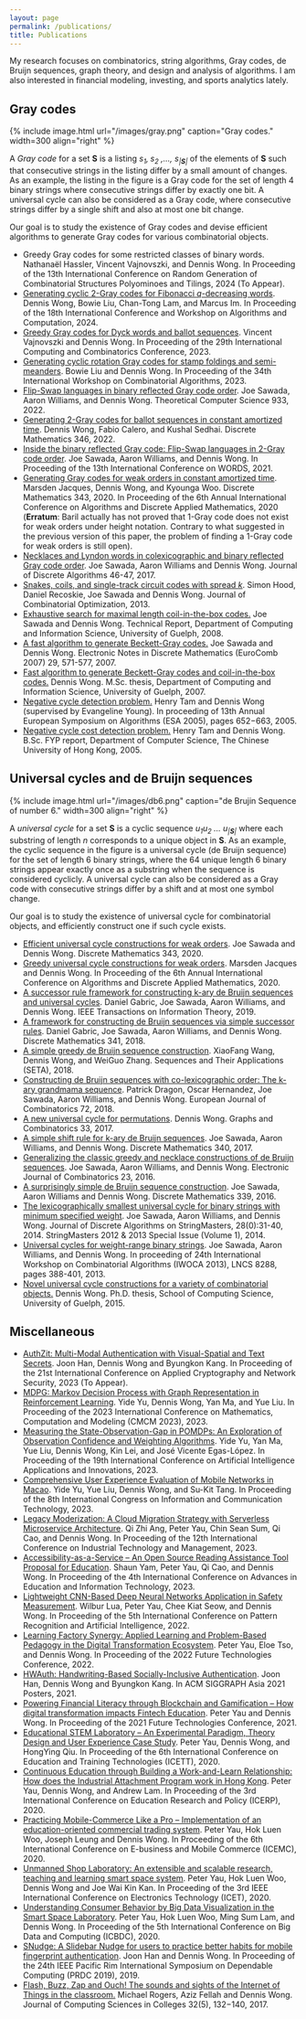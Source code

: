 ```yaml
---
layout: page
permalink: /publications/
title: Publications
---
```


My research focuses on combinatorics, string algorithms, Gray codes, de Bruijn sequences, graph theory, and design and analysis of algorithms. I am also interested in financial modeling, investing, and sports analytics lately.

<div class="col-12">
						<div class="content">
																																	<div class="entry-content">
										
<p></p>



<h2 class="wp-block-heading">Gray codes</h2>


{% include image.html url="/images/gray.png" caption="Gray codes." width=300 align="right" %}


<p>A&nbsp;<em>Gray code</em>&nbsp;for a set&nbsp;<strong>S</strong>&nbsp;is a listing&nbsp;<em>s<sub>1</sub>,<sub> </sub>s<sub>2</sub> ,…, s<sub>|<strong>S</strong>|</sub></em>&nbsp;of the elements of <strong>S</strong> such that consecutive strings in the listing differ by a small amount of changes.  As an example, the listing in the figure is a Gray code for the set of length 4 binary strings where consecutive strings differ by exactly one bit. A universal cycle can also be considered as a Gray code, where consecutive strings differ by a single shift and also at most one bit change. </p>



<p>Our goal is to study the existence of Gray codes and devise efficient algorithms to generate Gray codes for various combinatorial objects.</p>



<ul>
<li>Greedy Gray codes for some restricted classes of binary words. Nathanaël Hassler, Vincent Vajnovszki, and Dennis Wong. In Proceeding of the 13th International Conference on Random Generation of Combinatorial Structures Polyominoes and Tilings, 2024 (To Appear).</li>



<li><a rel="prefetch" href="https://drive.google.com/file/d/1qktSFadJkGI6DB5rS4TCqkEOGMD56M34/view?usp=sharing">Generating cyclic 2-Gray codes for Fibonacci <em>q</em>-decreasing words</a>. Dennis Wong, Bowie Liu, Chan-Tong Lam, and Marcus Im. In Proceeding of the 18th International Conference and Workshop on Algorithms and Computation, 2024. </li>



<li><a rel="prefetch" href="https://drive.google.com/file/d/1unvejnt0i2asa17sqP_zNSZETsa9MKPV/view?usp=sharing">Greedy Gray codes for Dyck words and ballot sequences</a>. Vincent Vajnovszki and Dennis Wong. In Proceeding of the 29th International Computing and Combinatorics Conference, 2023.</li>



<li><a rel="prefetch" href="https://drive.google.com/file/d/1Lh7joa2MM_L1vCBysb3xa7XQzUji2Op5/view?usp=sharing">Generating cyclic rotation Gray codes for stamp foldings and semi-meanders</a>. Bowie Liu and Dennis Wong. In Proceeding of the 34th International Workshop on Combinatorial Algorithms, 2023.</li>



<li><a rel="prefetch" href="https://drive.google.com/file/d/1b27vhvxx4eOpGm_pnDLcR-ShY0aCOJOV/view?usp=sharing">Flip-Swap languages in binary reflected Gray code order</a>. Joe Sawada, Aaron Williams, and Dennis Wong. Theoretical Computer Science 933, 2022.</li>



<li><a rel="prefetch" href="https://drive.google.com/file/d/1sMZdQmAmtlJSeifh2ZFYVaVeBt_iFxnj/view?usp=sharing">Generating 2-Gray codes for ballot sequences in constant amortized time</a>. Dennis Wong, Fabio Calero, and Kushal Sedhai. Discrete Mathematics 346, 2022.</li>



<li><a rel="prefetch" href="https://arxiv.org/pdf/2105.03556.pdf">Inside the binary reflected Gray code: Flip-Swap languages in 2-Gray code order</a>. Joe Sawada, Aaron Williams, and Dennis Wong. In Proceeding of the 13th International Conference on WORDS, 2021.</li>



<li><a rel="prefetch" href="https://drive.google.com/file/d/1b8NisyXoZdxAKKPgU16fOrMBOxFhy_wp/view?usp=sharing">Generating Gray codes for weak orders in constant amortized time</a>. Marsden Jacques, Dennis Wong, and Kyounga Woo. Discrete Mathematics 343, 2020.  In Proceeding of the 6th Annual International Conference on Algorithms and Discrete Applied Mathematics, 2020 (<strong>Erratum</strong>: Baril actually has not proved that 1-Gray code does not exist for weak orders under height notation. Contrary to what suggested in the previous version of this paper, the problem of finding a 1-Gray code for weak orders is still open).</li>



<li><a rel="prefetch" href="https://drive.google.com/file/d/1NcLib3emcVxQh0OresWS4y3fn2YLW6Y3/view?usp=sharing">Necklaces and Lyndon words in colexicographic and binary reflected Gray code order</a>. Joe Sawada, Aaron Williams and Dennis Wong. Journal of Discrete Algorithms 46-47, 2017.</li>



<li><a rel="prefetch" href="https://drive.google.com/file/d/13b1gbC1-p6UvW4E9Yx_J-NQ1YoYkP1Mk/view?usp=sharing">Snakes, coils, and single-track circuit codes with spread&nbsp;</a><em><a href="https://drive.google.com/file/d/13b1gbC1-p6UvW4E9Yx_J-NQ1YoYkP1Mk/view?usp=sharing">k</a></em>. Simon Hood, Daniel Recoskie, Joe Sawada and Dennis Wong. Journal of Combinatorial Optimization, 2013.</li>



<li><a rel="prefetch" href="https://drive.google.com/file/d/1mqDGCoSeZfiY3wNPHhwva4l4ZSo50WjV/view?usp=sharing">Exhaustive search for maximal length coil-in-the-box codes.</a>&nbsp;Joe Sawada and Dennis Wong. Technical Report, Department of Computing and Information Science, University of Guelph, 2008.</li>



<li><a rel="prefetch" href="https://drive.google.com/file/d/17uOyGYQoO3DucMFTIryLNNsjDGDvlEPl/view?usp=sharing">A fast algorithm to generate Beckett-Gray codes.</a>&nbsp;Joe Sawada and Dennis Wong. Electronic Notes in Discrete Mathematics (EuroComb 2007) 29, 571-577, 2007.</li>



<li><a rel="prefetch" href="https://drive.google.com/file/d/1nQJROBg2SORPhG-gTGn-WdYrR4KdmSK4/view?usp=sharing">Fast algorithm to generate Beckett-Gray codes and coil-in-the-box codes.</a> Dennis Wong. M.Sc. thesis, Department of Computing and Information Science, University of Guelph, 2007.</li>



<li><a rel="prefetch" href="https://drive.google.com/file/d/1YPss3Nq3YeqPAfhiaHEi_AZE2z-gdS6p/view?usp=sharing">Negative cycle detection problem.</a>&nbsp;Henry Tam and Dennis Wong (supervised by Evangeline Young). In proceeding of 13th Annual European Symposium on Algorithms (ESA 2005), pages 652−663, 2005.</li>



<li><a rel="prefetch" href="https://drive.google.com/file/d/1t25RdeucPV4dAb3tacd5u-FXouZjQmBf/view?usp=sharing">Negative cycle cost detection problem.</a>&nbsp;Henry Tam and Dennis Wong. B.Sc. FYP report, Department of Computer Science, The Chinese University of Hong Kong, 2005.</li>
</ul>



<h2 class="wp-block-heading">Universal cycles and de Bruijn sequences</h2>


{% include image.html url="/images/db6.png" caption="de Brujin Sequence of number 6." width=300 align="right" %}


<p>A&nbsp;<em>universal cycle</em>&nbsp;for a set&nbsp;<strong>S</strong>&nbsp;is a cyclic sequence&nbsp;<em>u<sub>1</sub>u<sub>2</sub>&nbsp;… u<sub>|<strong>S</strong>|</sub></em>&nbsp;where each substring of length&nbsp;<em>n</em>&nbsp;corresponds to a unique object in&nbsp;<strong>S</strong>. As an example, the cyclic sequence in the figure is a universal cycle (de Bruijn sequence) for the set of length 6 binary strings, where the 64 unique length 6 binary strings appear exactly once as a substring when the sequence is considered cyclicly. A universal cycle can also be considered as a Gray code with consecutive strings differ by a shift and at most one symbol change. </p>



<p>Our goal is to study the existence of universal cycle for combinatorial objects, and efficiently construct one if such cycle exists.</p>



<ul>
<li><a href="https://drive.google.com/file/d/1eQRFYB1LyUR5QyrWgJ2TllOEo9FPnzg2/view?usp=sharing">Efficient universal cycle constructions for weak orders</a>. Joe Sawada and Dennis Wong. Discrete Mathematics 343, 2020. </li>



<li><a href="https://drive.google.com/file/d/1Bo-ZNSP5_i9GPV48j1DrksoR9qgLFWsd/view?usp=sharing">Greedy universal cycle constructions for weak orders</a>. Marsden Jacques and Dennis Wong. In Proceeding of the 6th Annual International Conference on Algorithms and Discrete Applied Mathematics, 2020. </li>



<li><a href="https://drive.google.com/file/d/1zVGWX-U7s2E4ta6Dk9iWBo6-clQYsOEU/view?usp=sharing">A successor rule framework for constructing k-ary de Bruijn sequences and universal cycles</a>. Daniel Gabric, Joe Sawada, Aaron Williams, and Dennis Wong. IEEE Transactions on Information Theory, 2019.</li>



<li><a href="https://drive.google.com/file/d/1_sgAIBQtDZha1fM-Cr9GDzN1SXJ2g31Z/view?usp=sharing">A framework for constructing de Bruijn sequences via simple successor rules</a>. Daniel Gabric, Joe Sawada, Aaron Williams, and Dennis Wong. Discrete Mathematics 341, 2018.</li>



<li><a href="https://drive.google.com/file/d/1aXifUULTgpFFG7cCG34Ujm4_MyVrpx8j/view?usp=sharing">A simple greedy de Bruijn sequence construction</a>. XiaoFang Wang, Dennis Wong, and WeiGuo Zhang. Sequences and Their Applications (SETA), 2018.</li>



<li><a href="https://drive.google.com/file/d/14jcLX7gLixLCBiuhFkTy8w8GF3X0zV2g/view?usp=sharing">Constructing de Bruijn sequences with co-lexicographic order: The k-ary grandmama sequence</a>. Patrick Dragon, Oscar Hernandez, Joe Sawada, Aaron Williams, and Dennis Wong. European Journal of Combinatorics 72, 2018.</li>



<li><a href="https://drive.google.com/file/d/1DFoJIqymNbN60R92Nvrs-ZtsKOXiTba0/view?usp=sharing">A new universal cycle for permutations</a>. Dennis Wong. Graphs and Combinatorics 33, 2017.</li>



<li><a href="https://drive.google.com/file/d/1UjJE3tqofIpZnMYTZLS2QfRV5SAi_j-w/view?usp=sharing">A simple shift rule for k-ary de Bruijn sequences</a>. Joe Sawada, Aaron Williams, and Dennis Wong. Discrete Mathematics 340, 2017.</li>



<li><a href="https://drive.google.com/file/d/1zVYhuUBXkr5wuYSj3ETP0eXNcRxmmTG9/view?usp=sharing">Generalizing the classic greedy and necklace constructions of de Bruijn sequences</a>. Joe Sawada, Aaron Williams, and Dennis Wong. Electronic Journal of Combinatorics 23, 2016.</li>



<li><a href="https://drive.google.com/file/d/1hm76eLhmGOVOyPGphji9Mzk4Bdh79WSC/view?usp=sharing">A surprisingly simple de Bruijn sequence construction</a>. Joe Sawada, Aaron Williams and Dennis Wong. Discrete Mathematics 339, 2016.</li>



<li><a href="https://drive.google.com/file/d/10q7dubFXBu1C_OZI27RkOo3C0pBjVyLf/view?usp=sharing">The lexicographically smallest universal cycle for binary strings with minimum specified weight</a>. Joe Sawada, Aaron Williams, and Dennis Wong. Journal of Discrete Algorithms on StringMasters, 28(0):31-40, 2014. StringMasters 2012 &amp; 2013 Special Issue (Volume 1), 2014.</li>



<li><a href="https://drive.google.com/file/d/1k1DUuLla71DC8iwlYE5XM8kOAoDwH_LW/view?usp=sharing">Universal cycles for weight-range binary strings</a>. Joe Sawada, Aaron Williams, and Dennis Wong. In proceeding of 24th International Workshop on Combinatorial Algorithms (IWOCA 2013), LNCS 8288, pages 388-401, 2013.</li>



<li><a href="https://atrium.lib.uoguelph.ca/xmlui/bitstream/handle/10214/8812/Wong_ChiHim_201505_PhD.pdf?sequence=5&amp;isAllowed=y">Novel universal cycle constructions for a variety of combinatorial objects</a><a href="http://www.uoguelph.ca/~cwong/paper/Wong_ChiHim_201505_PhD.pdf">.</a>&nbsp;Dennis Wong. Ph.D. thesis, School of Computing Science, University of Guelph, 2015.</li>
</ul>



<h2 class="wp-block-heading">Miscellaneous</h2>



<ul>
<li><a href="https://drive.google.com/file/d/1-i5fXeyuhDpJZ4j13gMbdQfToA1k8NBc/view?usp=sharing">AuthZit: Multi-Modal Authentication with Visual-Spatial and Text Secrets</a>. Joon Han, Dennis Wong and Byungkon Kang. In Proceeding of the 21st International Conference on Applied Cryptography and Network Security, 2023 (To Appear).</li>



<li><a href="https://drive.google.com/file/d/1gbEr62WV2dNAACb6GQvQzEZT3fi4ECXS/view?usp=sharing">MDPG: Markov Decision Process with Graph Representation in Reinforcement Learning</a>. Yide Yu, Dennis Wong, Yan Ma, and Yue Liu. In Proceeding of the 2023 International Conference on Mathematics, Computation and Modeling (CMCM 2023), 2023.</li>



<li><a href="https://drive.google.com/file/d/14x13jKUs5VFTmvDs9HGQYcnXP_J8XqgG/view?usp=sharing">Measuring the State-Observation-Gap in POMDPs: An Exploration of Observation Confidence and Weighting Algorithms</a>. Yide Yu, Yan Ma, Yue Liu, Dennis Wong, Kin Lei, and José Vicente Egas-López. In Proceeding of the 19th International Conference on Artificial Intelligence Applications and Innovations, 2023.</li>



<li><a href="https://drive.google.com/file/d/1ZaOXW9Yny4Eb7jkqDJdUDKE9yVJ7Pn5e/view?usp=sharing">Comprehensive User Experience Evaluation of Mobile Networks in Macao</a>. Yide Yu, Yue Liu, Dennis Wong, and Su-Kit Tang. In Proceeding of the 8th International Congress on Information and Communication Technology, 2023.</li>



<li><a href="https://drive.google.com/file/d/1vMPvZc9Q7ggFpNdu8eJeRrLpO5uHX_Ms/view?usp=sharing">Legacy Moderization: A Cloud Migration Strategy with Serverless Microservice Architecture</a>. Qi Zhi Ang, Peter Yau, Chin Sean Sum, Qi Cao, and Dennis Wong. In Proceeding of the 12th International Conference on Industrial Technology and Management, 2023.</li>



<li><a href="https://drive.google.com/file/d/1nVR87lPMMdiQtXon3MYYz2C6jozCctLY/view?usp=sharing">Accessibility-as-a-Service – An Open Source Reading Assistance Tool Proposal for Education</a>. Shaun Yam, Peter Yau, Qi Cao, and Dennis Wong. In Proceeding of the 4th International Conference on Advances in Education and Information Technology, 2023.</li>



<li><a href="https://drive.google.com/file/d/1B_pnQr1ontQqFY6avKA1kadewO6jRm5m/view?usp=sharing">Lightweight CNN-Based Deep Neural Networks Application in Safety Measurement</a>. Wilbur Lua, Peter Yau, Chee Kiat Seow, and Dennis Wong. In Proceeding of the 5th International Conference on Pattern Recognition and Artificial Intelligence, 2022. </li>



<li><a href="https://drive.google.com/file/d/1mk3Pwx0meR0kSmRbjcrnrT_mDdXTgX35/view?usp=sharing">Learning Factory Synergy: Applied Learning and Problem-Based Pedagogy in the Digital Transformation Ecosystem</a>. Peter Yau, Eloe Tso, and Dennis Wong. In Proceeding of the 2022 Future Technologies Conference, 2022. </li>



<li><a href="https://dl.acm.org/doi/pdf/10.1145/3476124.3488638" data-type="URL">HWAuth: Handwriting-Based Socially-Inclusive Authentication</a>. Joon Han, Dennis Wong and Byungkon Kang. In ACM SIGGRAPH Asia 2021 Posters, 2021.</li>



<li><a href="https://drive.google.com/file/d/1aezskSTzRldQpLpNdchDNAAUP0Jjt2vR/view?usp=sharing">Powering Financial Literacy through Blockchain and Gamification – How digital transformation impacts Fintech Education</a>. Peter Yau and Dennis Wong. In Proceeding of the 2021 Future Technologies Conference, 2021. </li>



<li><a href="https://drive.google.com/file/d/1hX_sESiFx_uEU61xceUnA4Dz_CMF-2Fj/view?usp=sharing">Educational STEM Laboratory – An Experimental Paradigm, Theory Design and User Experience Case Study</a>. Peter Yau, Dennis Wong, and HongYing Qiu. In Proceeding of the 6th International Conference on Education and Training Technologies (ICETT), 2020.</li>



<li><a href="https://drive.google.com/file/d/1inSfIu7J2_pdmulJ8v91wj6YJmXY_rr8/view?usp=sharing">Continuous Education through Building a Work-and-Learn Relationship: How does the Industrial Attachment Program work in Hong Kong</a>. Peter Yau, Dennis Wong, and Andrew Lam. In Proceeding of the 3rd International Conference on Education Research and Policy (ICERP), 2020. </li>



<li><a href="https://drive.google.com/open?id=1KzYMX6mZ3UnGMz4KTDIeaa8uOzSI6vD3">Practicing Mobile-Commerce Like a Pro – Implementation of an education-oriented commercial trading system</a>. Peter Yau, Hok Luen Woo, Joseph Leung and Dennis Wong. In Proceeding of the 6th International Conference on E-business and Mobile Commerce (ICEMC), 2020. </li>



<li><a href="https://drive.google.com/open?id=1aV8pdoElgvXilMKj1VJoA8QhKrKNREi0">Unmanned Shop Laboratory: An extensible and scalable research, teaching and learning smart space system</a>. Peter Yau, Hok Luen Woo, Dennis Wong and Joe Wai Kin Kan. In Proceeding of the 3rd IEEE International Conference on Electronics Technology (ICET), 2020.</li>



<li><a href="https://drive.google.com/file/d/1w7wLT3YlOGeNgGeZqwUWz2tQsRkOIQ0_/view?usp=sharing">Understanding Consumer Behavior by Big Data Visualization in the Smart Space Laboratory</a>. Peter Yau, Hok Luen Woo, Ming Sum Lam, and Dennis Wong. In Proceeding of the 5th International Conference on Big Data and Computing (ICBDC), 2020.</li>



<li><a href="https://drive.google.com/open?id=1YZwHKGoRXT5Y2Bu7BXD1YrjUhHjK5aA1">SNudge: A Slidebar Nudge for users to practice better habits for mobile fingerprint authentication</a>. Joon Han and Dennis Wong. In Proceeding of the 24th IEEE Pacific Rim International Symposium on Dependable Computing (PRDC 2019), 2019.</li>



<li><a href="https://drive.google.com/file/d/1UZO8ToFp-sIuw0N7dSUJrFjUjZMXV8kj/view?usp=sharing">Flash, Buzz, Zap and Ouch! The sounds and sights of the Internet of Things in the classroom.</a>&nbsp;Michael Rogers, Aziz Fellah and Dennis Wong. Journal of Computing Sciences in Colleges 32(5), 132−140, 2017.</li>
</ul>



<p></p>
									</div>
																					</div>
					</div>
					

